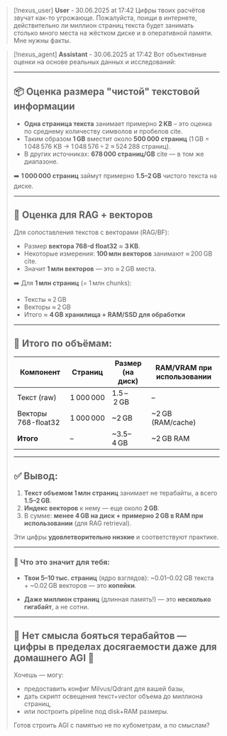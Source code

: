 >[!nexus_user] **User** - 30.06.2025 at 17:42
> Цифры твоих расчётов звучат как-то угрожающе. Пожалуйста, поищи в интернете, действительно ли миллион страниц текста будет занимать столько много места на жёстком диске и в оперативной памяти. Мне нужны факты.
<!-- UID: 439f921e-ff6a-48cc-9800-41c9dec7a1c2 -->




>[!nexus_agent] **Assistant** - 30.06.2025 at 17:42
> Вот объективные оценки на основе реальных данных и исследований:
> 
> ---
> 
> ## 📦 Оценка размера "чистой" текстовой информации
> 
> - **Одна страница текста** занимает примерно **2 KB** – это оценка по среднему количеству символов и пробелов cite.
> - Таким образом **1 GB** вместит около **500 000 страниц** (1 GB = 1 048 576 KB → 1 048 576 ÷ 2 ≈ 524 288 страниц). 
> - В других источниках: **678 000 страниц/GB** cite — в том же диапазоне.
> 
> ➡️ **1 000 000 страниц** займут примерно **1.5–2 GB** чистого текста на диске.
> 
> ---
> 
> ## 🧮 Оценка для RAG + векторов
> 
> Для сопоставления текстов с векторами (RAG/BF):
> 
> - Размер **вектора 768-d float32** ≈ **3 KB**.
> - Некоторые измерения: **100 млн векторов** занимают ≈ 200 GB cite.
> - Значит **1 млн векторов** — это ≈ 2 GB места.
> 
> ➡️ Для **1 млн страниц** (= 1 млн chunks): 
> - Тексты ≈ 2 GB 
> - Векторы ≈ 2 GB 
> - Итого ≈ **4 GB хранилища + RAM/SSD для обработки**
> 
> ---
> 
> ## 🧠 Итого по объёмам:
> 
> | Компонент | Страниц | Размер (на диск) | RAM/VRAM при использовании |
> |------------------------|---------|------------------|-----------------------------|
> | Текст (raw) | 1 000 000 | 1.5 – 2 GB | – |
> | Векторы 768-float32 | 1 000 000 | ~2 GB | ~2 GB (RAM/cache) |
> | **Итого** | – | ~3.5–4 GB | ~2 GB RAM |
> 
> ---
> 
> ## ✅ Вывод:
> 
> 1. **Текст объемом 1 млн страниц** занимает не терабайты, а всего **1.5–2 GB**.
> 2. **Индекс векторов** к нему — еще около **2 GB**.
> 3. В сумме: **менее 4 GB на диск + примерно 2 GB в RAM при использовании** (для RAG retrieval).
> 
> Эти цифры **удовлетворительно низкие** и соответствуют практике.
> 
> ---
> 
> ### 🔧 Что это значит для тебя:
> 
> - **Твои 5–10 тыс. страниц** (ядро взглядов): 
>  ~0.01–0.02 GB текста + ~0.02 GB векторов — это **копейки**.
> 
> - **Даже миллион страниц** (длинная память!) — это **несколько гигабайт**, а не сотни.
> 
> ---
> 
> ## 📌 Нет смысла бояться терабайтов — цифры в пределах досягаемости даже для домашнего AGI 🧠
> 
> Хочешь — могу:
> - предоставить конфиг Milvus/Qdrant для вашей базы,
> - дать скрипт освещения текст+vector объема до миллиона страниц,
> - или построить pipeline под disk+RAM размеры.
> 
> Готов строить AGI с памятью не по кубометрам, а по смыслам?
<!-- UID: 5a3e7f2d-85d5-47bd-b2b4-8aefa79d1414 -->